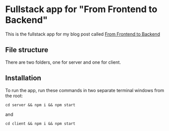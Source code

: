 # Fullstack app for "From Frontend to Backend"

This is the fullstack app for my blog post called [From Frontend to Backend](https://dillonemorris.com/articles/from-frontend-to-backend)

## File structure

There are two folders, one for server and one for client.

## Installation

To run the app, run these commands in two separate terminal windows from the root:

```
cd server && npm i && npm start
```

and

```
cd client && npm i && npm start
```
